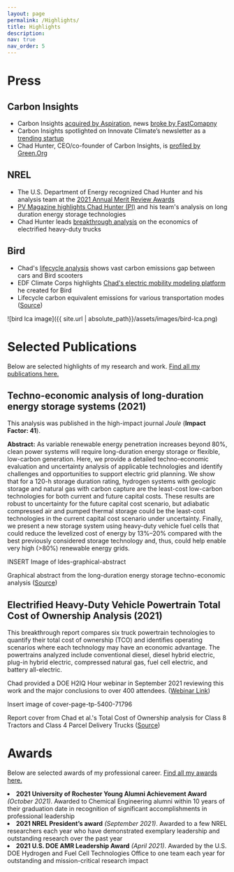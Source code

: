 ```yaml
---
layout: page
permalink: /Highlights/
title: Highlights
description: 
nav: true
nav_order: 5
---
```


###

# Press

## Carbon Insights

- Carbon Insights [acquired by Aspiration](https://www.businesswire.com/news/home/20220112005366/en/Aspiration-Acquires-Carbon-Insights-to-Expand-its-Sustainability-Services-for-Consumers-and-Enterprises), news [broke by FastComapny](https://www.fastcompany.com/90712180/why-this-socially-responsible-bank-just-bought-a-carbon-measuring-company)
- Carbon Insights spotlighted on Innovate Climate’s newsletter as a [trending startup](https://innovateclimate.substack.com/p/526-trending-startups)
- Chad Hunter, CEO/co-founder of Carbon Insights, is [profiled by Green.Org](https://green.org/2021/11/15/carbon-insights-helps-consumers-reduce-their-carbon-footprint/)

## NREL

- The U.S. Department of Energy recognized Chad Hunter and his analysis team at the [2021 Annual Merit Review Awards](https://www.nrel.gov/news/program/2021/doe-recognizes-multiple-nrel-hydrogen-researchers-2021-annual-merit-review-awards.html)
- [PV Magazine highlights Chad Hunter (PI)](https://www.pv-magazine.com/2021/08/27/cheapest-long-duration-storage-for-systems-with-high-renewables/) and his team's analysis on long duration energy storage technologies
- Chad Hunter leads [breakthrough analysis](https://www.nrel.gov/news/program/2021/breakthrough-analysis-finds-electrified-heavy-duty-powertrains-could-provide-lower-total-cost-ownership.html) on the economics of electrified heavy-duty trucks

## Bird

- Chad's [lifecycle analysis](https://www.bird.co/blog/life-cycle-analysis-co2-emissions-gap-between-cars-scooters/) shows vast carbon emissions gap between cars and Bird scooters
- EDF Climate Corps highlights [Chad's electric mobility modeling platform](http://edfclimatecorps.org/engagement/bird-chad-hunter-2019) he created for Bird
- Lifecycle carbon equivalent emissions for various transportation modes
  ([Source](https://www.bird.co/blog/life-cycle-analysis-co2-emissions-gap-between-cars-scooters/))

![bird lca image]({{ site.url | absolute_path}}/assets/images/bird-lca.png)

# Selected Publications

Below are selected highlights of my research and work. [Find all my publications here.](/publications)

## Techno-economic analysis of long-duration energy storage systems (2021)

This analysis was published in the high-impact journal _Joule_ (**Impact Factor: 41**).

**Abstract:** As variable renewable energy penetration increases beyond 80%, clean power
systems will require long-duration energy storage or flexible, low-carbon generation.
Here, we provide a detailed techno-economic evaluation and uncertainty analysis of
applicable technologies and identify challenges and opportunities to support electric
grid planning. We show that for a 120-h storage duration rating, hydrogen systems with
geologic storage and natural gas with carbon capture are the least-cost low-carbon
technologies for both current and future capital costs. These results are robust to
uncertainty for the future capital cost scenario, but adiabatic compressed air and
pumped thermal storage could be the least-cost technologies in the current capital
cost scenario under uncertainty. Finally, we present a new storage system using
heavy-duty vehicle fuel cells that could reduce the levelized cost of energy by 13%–20%
compared with the best previously considered storage technology and, thus, could help
enable very high (>80%) renewable energy grids.

INSERT Image of ldes-graphical-abstract

Graphical abstract from the long-duration energy storage techno-economic analysis
([Source](https://doi.org/10.1016/j.joule.2021.06.018))

## Electrified Heavy-Duty Vehicle Powertrain Total Cost of Ownership Analysis (2021)

This breakthrough report compares six truck powertrain technologies to quantify their total cost of
ownership (TCO) and identifies operating scenarios where each technology may have an economic
advantage. The powertrains analyzed include conventional diesel, diesel hybrid electric,
plug-in hybrid electric, compressed natural gas, fuel cell electric, and battery all-electric.

Chad provided a DOE H2IQ Hour webinar in September 2021 reviewing this work and the
major conclusions to over 400 attendees.
([Webinar Link](https://www.energy.gov/eere/fuelcells/h2iq-hour-market-segmentation-medium-and-heavy-duty-vehicles))

Insert image of cover-page-tp-5400-71796

Report cover from Chad et al.'s Total Cost of Ownership analysis for Class 8 Tractors
and Class 4 Parcel Delivery Trucks
([Source](https://www.nrel.gov/docs/fy21osti/71796.pdf))

# Awards

Below are selected awards of my professional career. [Find all my awards here.](/awards)

<li><b>2021 University of Rochester Young Alumni Achievement Award</b> <i>(October 2021)</i>. Awarded to Chemical Engineering alumni within 10 years of their graduation date in recognition of significant accomplishments in professional leadership</li>

<li><b>2021 NREL President’s award</b> <i>(September 2021)</i>. Awarded to a few NREL researchers each year who have demonstrated exemplary leadership and outstanding research over the past year</li>

<li><b>2021 U.S. DOE AMR Leadership Award</b> <i>(April 2021)</i>. Awarded by the U.S. DOE Hydrogen and Fuel Cell Technologies Office to one team each year for outstanding and mission-critical research impact</li>
